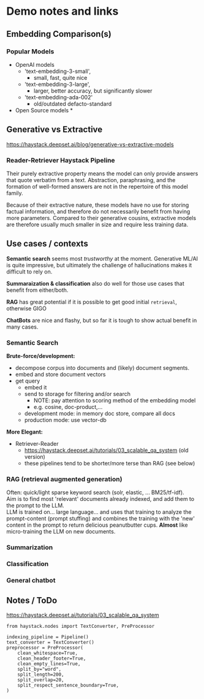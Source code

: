 # Demo notes and links


## Embedding Comparison(s)

### Popular Models
* OpenAI models
  * 'text-embedding-3-small',
    * small, fast, quite nice
  * 'text-embedding-3-large',
    * larger, better accuracy, but significantly slower
  * 'text-embedding-ada-002'
    * old/outdated defacto-standard
* Open Source models
  * 


## Generative vs Extractive
https://haystack.deepset.ai/blog/generative-vs-extractive-models

### Reader-Retriever Haystack Pipeline
Their purely extractive property means the model can only provide answers that quote verbatim from a text. Abstraction, paraphrasing, and the formation of well-formed answers are not in the repertoire of this model family.

Because of their extractive nature, these models have no use for storing factual information, and therefore do not necessarily benefit from having more parameters. Compared to their generative cousins, extractive models are therefore usually much smaller in size and require less training data.

## Use cases / contexts
**Semantic search** seems most _trustworthy_ at the moment. Generative ML/AI is quite impressive, but ultimately the challenge of hallucinations makes it difficult to rely on. 

**Summaraization & classification** also do well for those use cases that benefit from either/both.

**RAG** has great potential if it is possible to get good initial `retrieval`, otherwise GIGO

**ChatBots** are nice and flashy, but so far it is tough to show actual benefit in many cases.

### Semantic Search
**Brute-force/development:**
* decompose corpus into documents and (likely) document segments.
* embed and store document vectors
* get query 
  * embed it
  * send to storage for filtering and/or search
    * NOTE: pay attention to scoring method of the embedding model
    * e.g. cosine, doc-product,...
  * development mode: in memory doc store, compare all docs
  * production mode: use vector-db

**More Elegant:**
* Retriever-Reader
  * https://haystack.deepset.ai/tutorials/03_scalable_qa_system (old version)
  * these pipelines tend to be shorter/more terse than RAG (see below)


### RAG (retrieval augmented generation)
Often: quick/light sparse keyword search (solr, elastic, ... BM25/tf-idf).  
Aim is to find most 'relevant' documents already indexed, and add them to the prompt to the LLM.  
LLM is trained on... large language... and uses that training to analyze the prompt-content (prompt stuffing) and combines the training with the 'new' content in the prompt to return delicious peanutbutter cups. 
**Almost** like micro-training the LLM on new documents. 


### Summarization


### Classification


### General chatbot




## Notes / ToDo
https://haystack.deepset.ai/tutorials/03_scalable_qa_system
```from haystack import Pipeline
from haystack.nodes import TextConverter, PreProcessor

indexing_pipeline = Pipeline()
text_converter = TextConverter()
preprocessor = PreProcessor(
    clean_whitespace=True,
    clean_header_footer=True,
    clean_empty_lines=True,
    split_by="word",
    split_length=200,
    split_overlap=20,
    split_respect_sentence_boundary=True,
)
```
